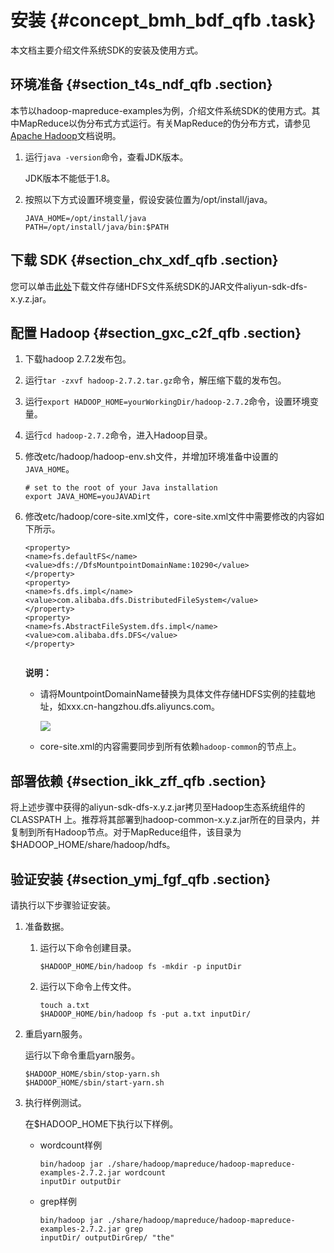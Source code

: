 # 安装 {#concept_bmh_bdf_qfb .task}

本文档主要介绍文件系统SDK的安装及使用方式。

## 环境准备 {#section_t4s_ndf_qfb .section}

本节以hadoop-mapreduce-examples为例，介绍文件系统SDK的使用方式。其中MapReduce以伪分布式方式运行。有关MapReduce的伪分布方式，请参见[Apache Hadoop](https://hadoop.apache.org/docs/stable/hadoop-project-dist/hadoop-common/SingleCluster.html#Pseudo-Distributed_Operation)文档说明。

1.  运行`java -version`命令，查看JDK版本。 

    JDK版本不能低于1.8。

2.  按照以下方式设置环境变量，假设安装位置为/opt/install/java。 

    ``` {#codeblock_ri5_cbf_oyh}
    JAVA_HOME=/opt/install/java
    PATH=/opt/install/java/bin:$PATH
    ```


## 下载 SDK {#section_chx_xdf_qfb .section}

您可以单击[此处](https://mvnrepository.com/artifact/com.aliyun.dfs/aliyun-sdk-dfs)下载文件存储HDFS文件系统SDK的JAR文件aliyun-sdk-dfs-x.y.z.jar。

## 配置 Hadoop {#section_gxc_c2f_qfb .section}

1.  下载hadoop 2.7.2发布包。
2.  运行`tar -zxvf hadoop-2.7.2.tar.gz`命令，解压缩下载的发布包。
3.  运行`export HADOOP_HOME=yourWorkingDir/hadoop-2.7.2`命令，设置环境变量。
4.  运行`cd hadoop-2.7.2`命令，进入Hadoop目录。
5.  修改etc/hadoop/hadoop-env.sh文件，并增加环境准备中设置的`JAVA_HOME`。 

    ``` {#codeblock_m7e_j9k_k7o}
    # set to the root of your Java installation
    export JAVA_HOME=youJAVADirt
    ```

6.  修改etc/hadoop/core-site.xml文件，core-site.xml文件中需要修改的内容如下所示。 

    ``` {#codeblock_59t_66n_wh0}
    <property>
    <name>fs.defaultFS</name>
    <value>dfs://DfsMountpointDomainName:10290</value>
    </property>
    <property>
    <name>fs.dfs.impl</name>
    <value>com.alibaba.dfs.DistributedFileSystem</value>
    </property>
    <property>
    <name>fs.AbstractFileSystem.dfs.impl</name>
    <value>com.alibaba.dfs.DFS</value>
    </property>
    						
    ```

    **说明：** 

    -   请将MountpointDomainName替换为具体文件存储HDFS实例的挂载地址，如xxx.cn-hangzhou.dfs.aliyuncs.com。

        ![](http://static-aliyun-doc.oss-cn-hangzhou.aliyuncs.com/assets/img/40523/156637583142080_zh-CN.jpg)

    -   core-site.xml的内容需要同步到所有依赖`hadoop-common`的节点上。

## 部署依赖 {#section_ikk_zff_qfb .section}

将上述步骤中获得的aliyun-sdk-dfs-x.y.z.jar拷贝至Hadoop生态系统组件的CLASSPATH 上。推荐将其部署到hadoop-common-x.y.z.jar所在的目录内，并复制到所有Hadoop节点。对于MapReduce组件，该目录为$HADOOP\_HOME/share/hadoop/hdfs。

## 验证安装 {#section_ymj_fgf_qfb .section}

请执行以下步骤验证安装。

1.  准备数据。 
    1.  运行以下命令创建目录。 

        ``` {#codeblock_tyd_sqe_cur}
        $HADOOP_HOME/bin/hadoop fs -mkdir -p inputDir
        ```

    2.  运行以下命令上传文件。 

        ``` {#codeblock_cr6_l7k_rb2}
        touch a.txt
        $HADOOP_HOME/bin/hadoop fs -put a.txt inputDir/
        ```

2.  重启yarn服务。 

    运行以下命令重启yarn服务。

    ``` {#codeblock_tnm_8bb_1sf}
    $HADOOP_HOME/sbin/stop-yarn.sh
    $HADOOP_HOME/sbin/start-yarn.sh
    ```

3.  执行样例测试。 

    在$HADOOP\_HOME下执行以下样例。

    -   wordcount样例

        ``` {#codeblock_l8m_6gh_dzx}
        bin/hadoop jar ./share/hadoop/mapreduce/hadoop-mapreduce-examples-2.7.2.jar wordcount
        inputDir outputDir
        ```

    -   grep样例

        ``` {#codeblock_anc_6n0_7bu}
        bin/hadoop jar ./share/hadoop/mapreduce/hadoop-mapreduce-examples-2.7.2.jar grep
        inputDir/ outputDirGrep/ "the"
        ```


